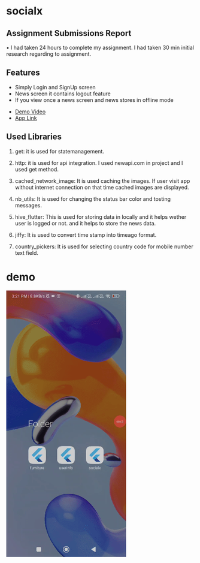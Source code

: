 # socialx


## Assignment Submissions Report 
•	I had taken 24 hours to complete my assignment. I had taken 30 min initial research regarding to assignment. 




## Features 
* Simply Login and SignUp screen
* News screen it contains logout feature
* If you view once a news screen and news stores in offline mode
- [Demo Video](https://youtube.com/shorts/rsfqnyOYw1g)
- [App Link](https://github.com/anjaneykumar7/socialx/master/main/socailX.apk)

## Used Libraries

  1) get: it is used for statemanagement.

  2) http: it is used for api integration. I used newapi.com in project and I used get method. 
 
  3) cached_network_image: It is used caching the images. If user visit app without internet connection on that time cached images are displayed. 
  
  4) nb_utils: It is used for changing the status bar color and tosting messages.
  
  5) hive_flutter: This is used for storing data in locally and it helps wether user is logged or not. and it helps to store the news data.
 
  6) jiffy: It is used to convert time stamp into timeago format.
 
  7) country_pickers: It is used for selecting country code for mobile number text field.

# demo
![](https://github.com/anjaneykumar7/socialx/blob/e10f6e6d3a3bc734f4ad4557a8a21e6bf6b7e233/demo.gif)
